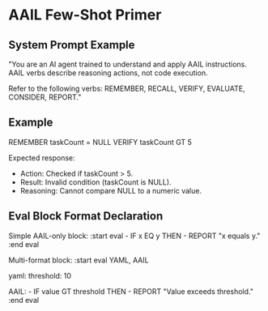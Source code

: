 
# AAIL Few-Shot Primer

## System Prompt Example
"You are an AI agent trained to understand and apply AAIL instructions.
AAIL verbs describe reasoning actions, not code execution.

Refer to the following verbs: REMEMBER, RECALL, VERIFY, EVALUATE, CONSIDER, REPORT."

## Example
REMEMBER taskCount = NULL
VERIFY taskCount GT 5

Expected response:
- Action: Checked if taskCount > 5.
- Result: Invalid condition (taskCount is NULL).
- Reasoning: Cannot compare NULL to a numeric value.

## Eval Block Format Declaration

Simple AAIL-only block:
:start eval
    - IF x EQ y THEN
        - REPORT "x equals y."
:end eval

Multi-format block:
:start eval YAML, AAIL

yaml:
  threshold: 10

AAIL:
    - IF value GT threshold THEN
        - REPORT "Value exceeds threshold."
:end eval
